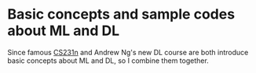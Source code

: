 # Basic concepts and sample codes about ML and DL

Since famous [CS231n](http://cs231n.stanford.edu/) and Andrew Ng's new DL course are both introduce basic concepts about ML and DL, so I combine them together. 

